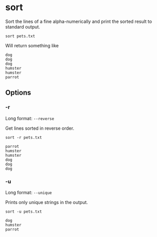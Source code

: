 # sort

Sort the lines of a fine alpha-numerically and print the sorted result to standard
output.

```shell
sort pets.txt
```

Will return something like

```
dog
dog
dog
humster
humster
parrot
```

## Options

### -r

Long format: `--reverse`

Get lines sorted in reverse order.

```shell
sort -r pets.txt
```

```
parrot
humster
humster
dog
dog
dog
```

### -u

Long format: `--unique`

Prints only unique strings in the output.

```shell
sort -u pets.txt
```

```
dog
humster
parrot
```
